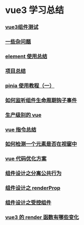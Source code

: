 # vue3 学习总结

### [vue3组件测试](./vue3%E7%BB%84%E4%BB%B6%E6%B5%8B%E8%AF%95.md)

### [一些杂问题](./一些杂问题.md)

### [element 使用总结](./element使用总结.md)

### [项目总结](./项目总结.md)

### [pinia 使用教程（一）](./pinia使用教程一.md)

### [如何监听组件生命周期钩子事件](./如何监听组件生命周期钩子事件.md)

### [生产级别的 vue](./生产级别的vue.md)

### [vue 指令总结](./指令.md)

### [如何检测一个元素是否在视窗中](./如何检测一个元素是否在视窗中.md)

### [vue 代码优化方案](./vue代码优化方案.md)

### [组件设计之分离公共行为](./组件设计之分离公共行为.md)

### [组件设计之 renderProp](./组件设计之render-prop.md)

### [组件设计之受控组件](./组件设计之受控组件.md)

### [vue3 的 render 函数有哪些变化](./render函数.md)
